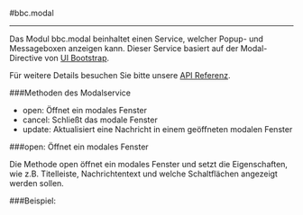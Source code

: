 #bbc.modal

- - -

Das Modul bbc.modal beinhaltet einen Service, welcher Popup- und Messageboxen anzeigen kann. Dieser Service basiert auf der Modal-Directive von [UI Bootstrap](http://angular-ui.github.io/bootstrap).

Für weitere Details besuchen Sie bitte unsere <a href="/doc#/api/bbc.modal.$bbcModal" target="_self">API Referenz</a>.

###Methoden des Modalservice

 * open: Öffnet ein modales Fenster
 * cancel: Schließt das modale Fenster
 * update: Aktualisiert eine Nachricht in einem geöffneten modalen Fenster

###open: Öffnet ein modales Fenster

Die Methode open öffnet ein modales Fenster und setzt die Eigenschaften, wie z.B. Titelleiste, Nachrichtentext und welche Schaltflächen angezeigt werden sollen.

###Beispiel: